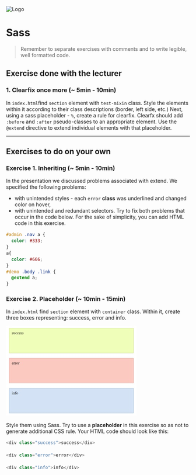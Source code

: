 <img alt="Logo" src="http://coderslab.pl/svg/logo-coderslab.svg" width="400">

# Sass

> Remember to separate exercises with comments and to write legible, well formatted code.

## Exercise done with the lecturer

### 1. Clearfix once more (~ 5min - 10min)

In `index.html`find `section` element with `test-mixin` class. Style the elements within it according to their class descriptions (border, left side, etc.)
Next, using a sass placeholder - `%`, create a rule for clearfix. Clearfx should add `:before` and `:after` pseudo-classes to an appropriate element.
Use the `@extend` directive to extend individual elements with that placeholder.

-------------------------------------------------------------------------------

## Exercises to do on your own

### Exercise 1. Inheriting  (~ 5min - 10min)
In the presentation we discussed problems associated with extend. We specified the following problems:
* with unintended styles - each ```error``` **class** was underlined and changed color on hover,
* with unintended and redundant selectors.
Try to fix both problems that occur in the code below.
For the sake of simplicity, you can add HTML code in this exercise.
```CSS
#admin .nav a {
  color: #333;
}
a{
  color: #666;
}
#demo .body .link {
  @extend a;
}
```

### Exercise 2. Placeholder (~ 10min - 15min)

In `index.html` find `section` element with `container` class.
Within it, create three boxes representing: success, error and info.

![Placeholder](images/placeholder.jpg)

Style them using Sass. Try to use a **placeholder** in this exercise so as not to generate additional CSS rule. Your HTML code should look like this:

```JavaScript
<div class="success">success</div>

<div class="error">error</div>

<div class="info">info</div>
```
